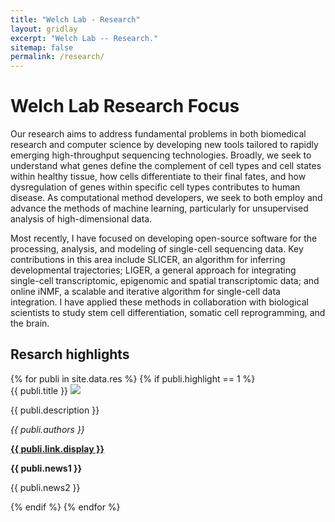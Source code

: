 ```yaml
---
title: "Welch Lab - Research"
layout: gridlay
excerpt: "Welch Lab -- Research."
sitemap: false
permalink: /research/
---
```

# Welch Lab Research Focus

<p>Our research aims to address fundamental problems in both biomedical research and computer science by developing new tools tailored to rapidly emerging high-throughput sequencing technologies. Broadly, we seek to understand what genes define the complement of cell types and cell states within healthy tissue, how cells differentiate to their final fates, and how dysregulation of genes within specific cell types contributes to human disease. As computational method developers, we seek to both employ and advance the methods of machine learning, particularly for unsupervised analysis of high-dimensional data.</p>

<p>Most recently, I have focused on developing open-source software for the processing, analysis, and modeling of single-cell sequencing data. Key contributions in this area include SLICER, an algorithm for inferring developmental trajectories; LIGER, a general approach for integrating single-cell transcriptomic, epigenomic and spatial transcriptomic data; and online iNMF, a scalable and iterative algorithm for single-cell data integration. I have applied these methods in collaboration with biological scientists to study stem cell differentiation, somatic cell reprogramming, and the brain.</p>

## Resarch highlights

<div class="row">
{% for publi in site.data.res %}
{% if publi.highlight == 1 %}


<div class="col-sm-6 clearfix">
 <div class="card">
  <pubtit>{{ publi.title }}</pubtit>
  <img src="{{ site.url }}{{ site.baseurl }}/images/{{ publi.image }}" class="img-fluid w-33 float-left d-block" />
  <p>{{ publi.description }}</p>
  <p><em>{{ publi.authors }}</em></p>
  <p><strong><a href="{{ publi.link.url }}">{{ publi.link.display }}</a></strong></p>
  <p class="text-danger"><strong> {{ publi.news1 }}</strong></p>
  <p> {{ publi.news2 }}</p>
 </div>
</div>

{% endif %}
{% endfor %}

</div>

<p> &nbsp; </p>
